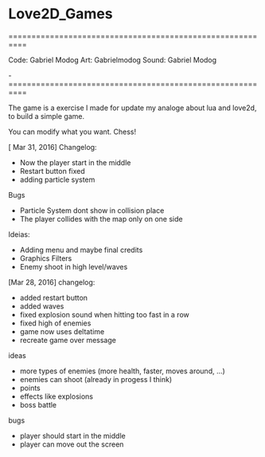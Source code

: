 # Love2D_Games
==========================================================

Code: Gabriel Modog
Art: Gabrielmodog
Sound: Gabriel Modog

-==========================================================

The game is a exercise I made for update my analoge about
lua and love2d, to build a simple game.

You can modify what you want. Chess!

[ Mar 31, 2016]
Changelog:
- Now the player start in the middle
- Restart button fixed
- adding particle system

Bugs
- Particle System dont show in collision place
- The player collides with the map only on one side

Ideias:
- Adding menu and maybe final credits
- Graphics Filters
- Enemy shoot in high level/waves


[Mar 28, 2016]
changelog:
- added restart button
- added waves
- fixed explosion sound when hitting too fast in a row
- fixed high of enemies
- game now uses deltatime
- recreate game over message

ideas
- more types of enemies (more health, faster, moves around, ...)
- enemies can shoot (already in progess I think)
- points
- effects like explosions
- boss battle

bugs
- player should start in the middle
- player can move out the screen
